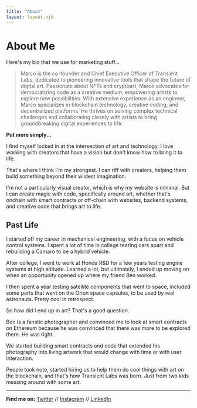 ```yaml
---
title: "About"
layout: layout.njk
---
```


# About Me

Here's my bio that we use for marketing stuff...

>Marco is the co-founder and Chief Executive Officer of Transient Labs, dedicated to pioneering innovative tools that shape the future of digital art. Passionate about NFTs and cryptoart, Marco advocates for democratizing code as a creative medium, empowering artists to explore new possibilities. With extensive experience as an engineer, Marco specializes in blockchain technology, creative coding, and decentralized platforms. He thrives on solving complex technical challenges and collaborating closely with artists to bring groundbreaking digital experiences to life.

**Put more simply...**

I find myself locked in at the intersection of art and technology. I love working with creators that have a vision but don't know how to bring it to life.

That's where I think I'm my strongest. I can riff with creators, helping them build something beyond their wildest imagination.

I'm not a particularly visual creator, which is why my website is minimal. But I can create magic with code, specifically around art, whether that's onchain with smart contracts or off-chain with websites, backend systems, and creative code that brings art to life.

## Past Life
I started off my career in mechanical engineering, with a focus on vehicle control systems. I spent a lot of time in college tearing cars apart and rebuilding a Camaro to be a hybrid vehicle.

After college, I went to work at Honda R&D for a few years testing engine systems at high altitude. Learned a lot, but ultimately, I ended up moving on when an opportunity opened up where my friend Ben worked.

I then spent a year testing satellite components that went to space, included some parts that went on the Orion space capsules, to be used by real astronauts. Pretty cool in retrospect.

So how did I end up in art? That's a good question.

Ben is a fanstic photographer and convinced me to look at smart contracts on Ethereum because he was convinced that there was more to be explored there. He was right.

We started building smart contracts and code that extended his photography into living artwork that would change with time or with user interaction.

People took note, started hiring us to help them do cool things with art on the blockchain, and that's how Transient Labs was born. Just from two kids messing around with some art.

---
**Find me on:**
[Twitter](https://x.com/mpeyfuss)
//
[Instagram](https://instagram.com/mpeyfuss)
//
[LinkedIn](https://www.linkedin.com/in/marcopeyfuss/)